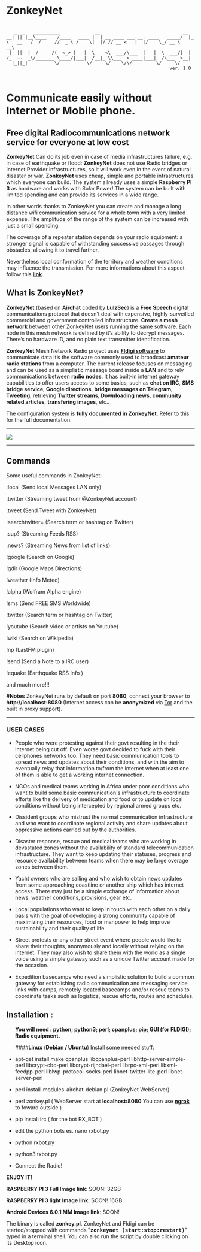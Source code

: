# ZonkeyNet
<pre>
<code>
   _  _   __________             __                               __   
__| || |__\____    /____   ____ |  | __ ____ ___.__. ____   _____/  |_ 
\   __   /  /     //  _ \ /    \|  |/ // __ <   |  |/    \_/ __ \   __\
 |  ||  |  /     /(  <_> )   |  \    <\  ___/\___  |   |  \  ___/|  |  
/_  ~~  _\/_______ \____/|___|  /__|_ \\___  > ____|___|  /\___  >__|  
  |_||_|          \/          \/     \/    \/\/         \/     \/      
                                                             ver. 1.0
</code>
</pre>
<b><h1>Communicate easily without Internet or Mobile phone.</h1></b>
<p>
<b><h2>Free digital Radiocommunications network service for everyone at low cost</h2></b>
<b>ZonkeyNet</b> Can do its job even in case of media infrastructures failure, e.g. in case of earthquake or flood: <b>ZonkeyNet</b> does not use Radio bridges or Internet Provider infrastructures, so it will work even in the event of natural disaster or war.  <b>ZonkeyNet</b> uses cheap, simple and portable infrastructures which everyone can build. The system allready uses a simple <b>Raspberry PI 3</b> as hardware and works with Solar Power! The system can be built with limited spending and can provide its services in a wide range.
<p>
In other words thanks to ZonkeyNet you can create and manage a long distance wifi communication service for a whole town with a very limited expense. The amplitude of the range of the system can be increased with just a small spending.
</p>
<p>
The coverage of a repeater station depends on your radio equipment: a stronger signal is capable of withstanding successive passages through obstacles, allowing it to travel farther. 
</p>
<p>
Nevertheless local conformation of the territory and weather conditions may influence the transmission. For more informations about this aspect follow this <a href="https://github.com/zonkeynet/ZonkeyNet/wiki/Radio-info" target="_blank" title="Radio Info wiki"><b>link</b></a>.
</p>
<p>
<b><h2>What is ZonkeyNet?</h2></b>
<b>ZonkeyNet</b> (based on <a href="https://github.com/lulzlabs/AirChat/blob/master/airchat.pl" target="_blank" title="AirChat Code GitHub"><b>Airchat</b></a> coded by <b>LulzSec</b>) is a <b>Free Speech</b> digital communications protocol that doesn’t deal with expensive, highly-surveilled commercial and government controlled infrastructure.
<b>Create a mesh network</b> between other ZonkeyNet users running the same software.</b>
Each node in this mesh network is defined by it’s ability to decrypt messages.
There’s no hardware ID, and no plain text transmitter identification.
</p>
<p>             
<b>ZonkeyNet</b> Mesh Network Radio project uses <a href="http://sourceforge.net/projects/fldigi/files/" target="_blank" title="Fldigi Files"><b>Fldigi software</b></a> to communicate data it’s the software commonly used to broadcast <b>amateur radio stations</b> from a computer.
The current release focuses on messaging and can be used as a simplistic message board inside a <b>LAN</b> and to rely communications between <b>radio nodes</b>. It has built-in internet gateway capabilities to offer users access to some basics, such as <b>chat on IRC</b>, <b>SMS bridge service</b>, <b>Google directions</b>, <b>bridge messages on Telegram</b>, <b>Tweeting</b>, retrieving <b>Twitter streams</b>, <b>Downloading news</b>, <b>community related articles</b>, <b>transfering images</b>, etc..
</p>
<p>
The configuration system is <b>fully documented in <a href="https://github.com/zonkeynet/ZonkeyNet/wiki/Installation" target="_blank" title="ZonkeyNet Infos">ZonkeyNet</a></b>.
Refer to this for the full documentation.
</p>
<hr>
</hr>
<img src="https://github.com/zonkeynet/ZonkeyNet/blob/master/ZonkeyNet_GUI.png">
<hr>
</hr>
<b><h2>Commands</h2></b>
<p>
Some useful commands in ZonkeyNet:
</p>
<p>
:local (Send local Messages LAN only) 
</p>
<p>
:twitter (Streaming tweet from @ZonkeyNet account)
</p>
<p>
:tweet (Send Tweet with ZonkeyNet) 
</p>
<p>
:searchtwitter= (Search term or hashtag on Twitter)
</p>
<p>
:sup? (Streaming Feeds RSS)
</p>
<p>
:news? (Streaming News from list of links)
</p>
<p>
!google (Search on Google) 
</p>
<p>
!gdir (Google Maps Directions)
</p>
<p>
!weather (Info Meteo) 
</p>
<p>
!alpha (Wolfram Alpha engine) 
</p>
<p>
!sms (Send FREE SMS Worldwide) 
</p>
<p>
!twitter (Search term or hashtag on Twitter) 
</p>
<p>
!youtube (Search video or artists on Youtube) 
</p>
<p>
!wiki (Search on Wikipedia) 
</p>
<p>
!np (LastFM plugin) 
</p>
<p>
!send (Send a Note to a IRC user) 
</p>
<p>
!equake (Earthquake RSS Info ) 
</p>
and much more!!!
</p>
<p>
<b>#Notes</b> ZonkeyNet runs by default on port <b>8080</b>, connect your browser to <b>http://localhost:8080</b></a>
(Internet access can be <b>anonymized</b> via <a href="https://www.torproject.org/" <b="">Tor</a> and the built in proxy support).
</p>
<hr>
</hr>
<b><h3>USER CASES</h3></b>
<ul>
<li>
<p>People who were protesting against their govt resulting in the their internet being cut off. Even worse govt decided to fuck with their cellphones networks too. They need basic communication tools to spread news and updates about their conditions, and with the aim to eventually relay that information to/from the internet when at least one of them is able to get a working internet connection.</p>
</li>
<li>
<p>NGOs and medical teams working in Africa under poor conditions who want to build some basic communication's infrastructure to coordinate efforts like the delivery of medication and food or to update on local conditions without being intercepted by regional armed groups etc.</p>
</li>
<li>
<p>Dissident groups who mistrust the normal communication infrastructure and who want to coordinate regional activity and share updates about oppressive actions carried out by the authorities.</p>
</li>
<li>
<p>Disaster response, rescue and medical teams who are working in devastated zones without the availability of standard telecommunication infrastructure. They want to keep updating their statuses, progress and resource availability between teams when there may be large overage zones between them.</p>
</li>
<li>
<p>Yacht owners who are sailing and who wish to obtain news updates from some approaching coastline or another ship which has internet access. There may just be a simple exchange of information about news, weather conditions, provisions, gear etc.</p>
</li>
<li>
<p>Local populations who want to keep in touch with each other on a daily basis with the goal of developing a strong community capable of maximizing their resources, food or manpower to help improve sustainability and their quality of life.</p>
</li>
<li>
<p>Street protests or any other street event where people would like to share their thoughts, anonymously and locally without relying on the internet. They may also wish to share them with the world as a single voice using a simple gateway such as a unique Twitter account made for the occasion.</p>
</li>
<li>
<p>Expedition basecamps who need a simplistic solution to build a common gateway for establishing radio communication and messaging service links with camps, remotely located basecamps and/or rescue teams to coordinate tasks such as logistics, rescue efforts, routes and schedules.</p>
</li>
</ul>
<p>
</p>
<p>
<b><h2>Installation :</h2></b>
</p>
<ul>
<p>
   <b>You will need : python; python3; perl; cpanplus; pip; GUI (for FLDIGI); Radio equipment.</b>
   <p>
      ####<b>Linux</b> (<b>Debian / Ubuntu</b>) Install some needed stuff:
   </p> 
   <li>
   <p>
      apt-get install make cpanplus libcpanplus-perl libhttp-server-simple-perl libcrypt-cbc-perl libcrypt-rijndael-perl librpc-xml-perl libxml-feedpp-perl liblwp-protocol-socks-perl libnet-twitter-lite-perl libnet-server-perl
   </p>
   </li>
   <li>
   <p>
   perl install-modules-airchat-debian.pl (ZonkeyNet WebServer)
   </p>
   </li>
   <li> 
   <p>
   perl zonkey.pl ( WebServer start at <b>localhost:8080</b> You can use <a href="https://ngrok.com/"><b>ngrok</b></a> to foward outside )   
  </p>
   <li>
   <p>
   pip install irc ( for the bot RX_BOT )
   </p>
   </li>
   <li>
   <p>
   edit the python bots  es. nano rxbot.py
   </p>
   </li>
   <li>
   <p>
   python rxbot.py
   </p>
   </li>
   <li>
   <p>
   python3 txbot.py
   </p>
   </li>
   <li>
   <p>
   Connect the Radio!
   </p>
   </li>
   </ul>
   <p>
   <b>ENJOY IT!</b>
   
<b>RASPBERRY PI 3 Full Image link</b>: SOON! 32GB
</p>
<p>
<b>RASPBERRY PI 3 light Image link</b>: SOON! 16GB
</p>
<p>
<b>Android Devices 6.0.1 MM Image link</b>: SOON!
</p>
<p>
The binary is called <b>zonkey.pl</b>. ZonkeyNet and Fldigi can be started/stopped with commands "<tt><b>zonkeynet (start:stop:restart)</b></tt>" typed in a terminal shell.
 You can also run the script by double clicking on its Desktop icon.
</p>
